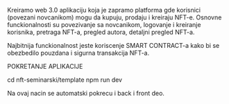 Kreiramo web 3.0 aplikaciju koja je zapramo platforma gde korisnici (povezani novcanikom) mogu da kupuju, prodaju i kreiraju NFT-e. Osnovne funckionalnosti su povezivanje sa novcanikom, logovanje i kreiranje korisnika, pretraga NFT-a, pregled autora, detaljni pregled NFT-a.

Najbitnija funckionalnost jeste koriscenje SMART CONTRACT-a kako bi se obezbedilo pouzdana i sigurna transakcija NFT-a.

POKRETANJE APLIKACIJE

cd nft-seminarski/template
npm run dev

Na ovaj nacin se automatski pokrecu i back i front deo.